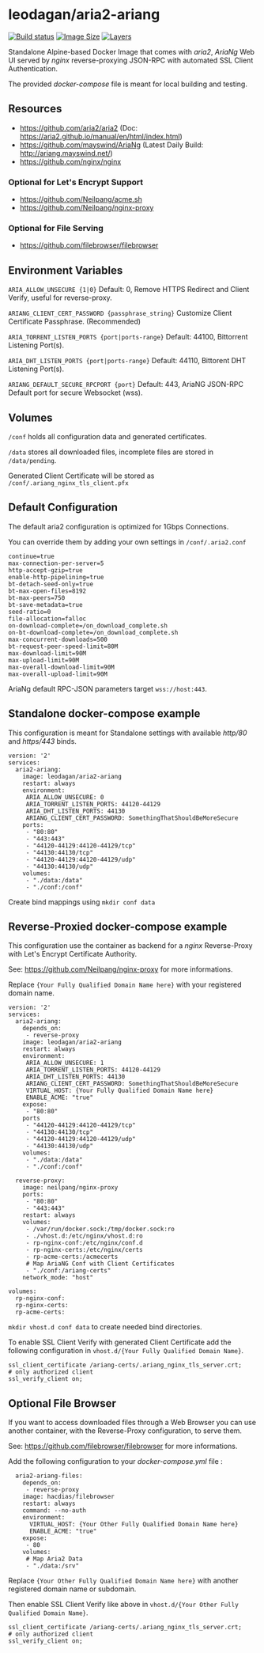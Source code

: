 # leodagan/aria2-ariang

[![Build status](https://img.shields.io/docker/build/leodagan/aria2-ariang.svg)](https://hub.docker.com/r/leodagan/aria2-ariang/)
[![Image Size](https://img.shields.io/microbadger/image-size/leodagan/aria2-ariang.svg)](https://microbadger.com/images/leodagan/aria2-ariang)
[![Layers](https://img.shields.io/microbadger/layers/leodagan/aria2-ariang.svg)](https://microbadger.com/images/leodagan/aria2-ariang)

Standalone Alpine-based Docker Image that comes with *aria2*, *AriaNg* Web UI served by *nginx* reverse-proxying JSON-RPC with automated SSL Client Authentication.

The provided *docker-compose* file is meant for local building and testing.

## Resources
* https://github.com/aria2/aria2 (Doc: https://aria2.github.io/manual/en/html/index.html)
* https://github.com/mayswind/AriaNg (Latest Daily Build: http://ariang.mayswind.net/)
* https://github.com/nginx/nginx

### Optional for Let's Encrypt Support
* https://github.com/Neilpang/acme.sh
* https://github.com/Neilpang/nginx-proxy

### Optional for File Serving
* https://github.com/filebrowser/filebrowser

## Environment Variables

```ARIA_ALLOW_UNSECURE {1|0}``` Default: 0, Remove HTTPS Redirect and Client Verify, useful for reverse-proxy.

```ARIANG_CLIENT_CERT_PASSWORD {passphrase_string}``` Customize Client Certificate Passphrase. (Recommended)

```ARIA_TORRENT_LISTEN_PORTS {port|ports-range}``` Default: 44100, Bittorrent Listening Port(s).

```ARIA_DHT_LISTEN_PORTS {port|ports-range}``` Default: 44110, Bittorent DHT Listening Port(s).

```ARIANG_DEFAULT_SECURE_RPCPORT {port}``` Default: 443, AriaNG JSON-RPC Default port for secure Websocket (wss).

## Volumes

```/conf``` holds all configuration data and generated certificates.

```/data``` stores all downloaded files, incomplete files are stored in ```/data/pending```.

Generated Client Certificate will be stored as ```/conf/.ariang_nginx_tls_client.pfx```

## Default Configuration

The default aria2 configuration is optimized for 1Gbps Connections.

You can override them by adding your own settings in ```/conf/.aria2.conf```

```
continue=true
max-connection-per-server=5
http-accept-gzip=true
enable-http-pipelining=true
bt-detach-seed-only=true
bt-max-open-files=8192
bt-max-peers=750
bt-save-metadata=true
seed-ratio=0
file-allocation=falloc
on-download-complete=/on_download_complete.sh
on-bt-download-complete=/on_download_complete.sh
max-concurrent-downloads=500
bt-request-peer-speed-limit=80M
max-download-limit=90M
max-upload-limit=90M
max-overall-download-limit=90M
max-overall-upload-limit=90M
```

AriaNg default RPC-JSON parameters target ```wss://host:443```.

## Standalone docker-compose example

This configuration is meant for Standalone settings with available *http/80* and *https/443* binds.

```
version: '2'
services:
  aria2-ariang:
    image: leodagan/aria2-ariang
    restart: always
    environment:
     ARIA_ALLOW_UNSECURE: 0
     ARIA_TORRENT_LISTEN_PORTS: 44120-44129
     ARIA_DHT_LISTEN_PORTS: 44130
     ARIANG_CLIENT_CERT_PASSWORD: SomethingThatShouldBeMoreSecure
    ports:
     - "80:80"
     - "443:443"
     - "44120-44129:44120-44129/tcp"
     - "44130:44130/tcp"
     - "44120-44129:44120-44129/udp"
     - "44130:44130/udp"
    volumes:
     - "./data:/data"
     - "./conf:/conf"
```

Create bind mappings using
```mkdir conf data```

## Reverse-Proxied docker-compose example

This configuration use the container as backend for a *nginx* Reverse-Proxy with Let's Encrypt Certificate Authority.

See: https://github.com/Neilpang/nginx-proxy for more informations.

Replace ```{Your Fully Qualified Domain Name here}``` with your registered domain name.

```
version: '2'
services:
  aria2-ariang:
    depends_on:
     - reverse-proxy
    image: leodagan/aria2-ariang
    restart: always
    environment:
     ARIA_ALLOW_UNSECURE: 1
     ARIA_TORRENT_LISTEN_PORTS: 44120-44129
     ARIA_DHT_LISTEN_PORTS: 44130
     ARIANG_CLIENT_CERT_PASSWORD: SomethingThatShouldBeMoreSecure
     VIRTUAL_HOST: {Your Fully Qualified Domain Name here}
     ENABLE_ACME: "true"
    expose:
     - "80:80"
    ports
     - "44120-44129:44120-44129/tcp"
     - "44130:44130/tcp"
     - "44120-44129:44120-44129/udp"
     - "44130:44130/udp"
    volumes:
     - "./data:/data"
     - "./conf:/conf"

  reverse-proxy:
    image: neilpang/nginx-proxy
    ports:
     - "80:80"
     - "443:443"
    restart: always
    volumes:
     - /var/run/docker.sock:/tmp/docker.sock:ro
     - ./vhost.d:/etc/nginx/vhost.d:ro
     - rp-nginx-conf:/etc/nginx/conf.d
     - rp-nginx-certs:/etc/nginx/certs
     - rp-acme-certs:/acmecerts
     # Map AriaNG Conf with Client Certificates
     - "./conf:/ariang-certs"
    network_mode: "host"

volumes:
  rp-nginx-conf:
  rp-nginx-certs:
  rp-acme-certs:

```

```mkdir vhost.d conf data``` to create needed bind directories.

To enable SSL Client Verify with generated Client Certificate add the following configuration in ```vhost.d/{Your Fully Qualified Domain Name}```.

```
ssl_client_certificate /ariang-certs/.ariang_nginx_tls_server.crt;
# only authorized client
ssl_verify_client on;
```

## Optional File Browser

If you want to access downloaded files through a Web Browser you can use another container, with the Reverse-Proxy configuration, to serve them.

See: https://github.com/filebrowser/filebrowser for more informations.

Add the following configuration to your *docker-compose.yml* file :

```
  aria2-ariang-files:
    depends_on:
     - reverse-proxy
    image: hacdias/filebrowser
    restart: always
    command: --no-auth
    environment:
      VIRTUAL_HOST: {Your Other Fully Qualified Domain Name here}
      ENABLE_ACME: "true"
    expose:
     - 80
    volumes:
     # Map Aria2 Data
     - "./data:/srv"
```

Replace ```{Your Other Fully Qualified Domain Name here}``` with another registered domain name or subdomain.

Then enable SSL Client Verify like above in ```vhost.d/{Your Other Fully Qualified Domain Name}```.

```
ssl_client_certificate /ariang-certs/.ariang_nginx_tls_server.crt;
# only authorized client
ssl_verify_client on;
```

